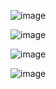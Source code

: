 ![image](https://user-images.githubusercontent.com/55220429/133540738-8f434e35-d41b-473d-b0fe-47445db347c7.png)

![image](https://user-images.githubusercontent.com/55220429/133540793-1bf5f433-835d-4d22-a197-8cd847ac1bb7.png)

![image](https://user-images.githubusercontent.com/55220429/133540816-d0f29d54-ae9e-4d48-bf63-a7f3b4cb024d.png)

![image](https://user-images.githubusercontent.com/55220429/133540841-ff40ad19-8fc5-4679-9ab5-8a7826abb298.png)
